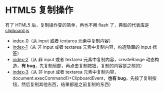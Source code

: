 # HTML5 复制操作

有了 HTML5 后，复制操作变的简单，再也不用 flash 了，典型的代表库是 [clipboard.js](https://github.com/zenorocha/clipboard.js/)

- [index-0](//zhaozhanzhan.github.io/demo/2018/copy/index-0.html)（从 input 或者 textarea 元素中复制内容）
- [index-1](//zhaozhanzhan.github.io/demo/2018/copy/index-1.html)（从 非 input 或者 textarea 元素中复制内容，构造隐藏的 input 标签）
- [index-2](//zhaozhanzhan.github.io/demo/2018/copy/index-2.html)（从 非 input 或者 textarea 元素中复制内容，createRange 动态构造，**有 bug**，先复制局部，再点击复制按钮，复制的内容是之前的）
- [index-3](//zhaozhanzhan.github.io/demo/2018/copy/index-3.html)（从 非 input 或者 textarea 元素中复制内容，document.execCommand()+ClipboardEvent，**也有 bug**，先按了复制按钮，然后复制其他东西，结果都是之前复制的东西）
